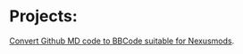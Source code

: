 # Projects:
[Convert Github MD code to BBCode suitable for Nexusmods](https://miome.github.io/githubmd-to-nexusmodsbbcode).
